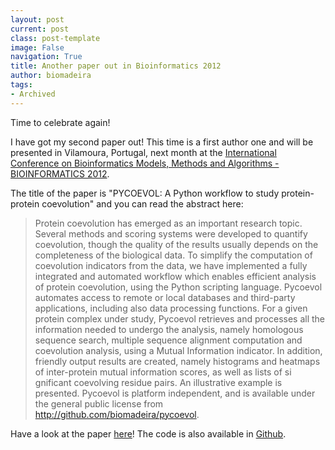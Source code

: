 ```yaml
---
layout: post
current: post
class: post-template
image: False
navigation: True
title: Another paper out in Bioinformatics 2012
author: biomadeira
tags:
- Archived
---
```


Time to celebrate again! 

I have got my second paper out! This time is a first author one and will be presented in Vilamoura, Portugal, 
next month at the
[International Conference on Bioinformatics Models, Methods and Algorithms - BIOINFORMATICS 2012](http://www.bioinformatics.biostec.org/BIOINFORMATICS2012/).

The title of the paper is "PYCOEVOL: A Python workflow to study protein-protein coevolution" and you can read the 
abstract here:

> Protein coevolution has emerged as an important research topic. Several methods and scoring systems were 
> developed to quantify coevolution, though the quality of the results usually depends on the completeness 
> of the biological data. To simplify the computation of coevolution indicators from the data, we have 
> implemented a fully integrated and automated workflow which enables efficient analysis of protein coevolution, 
> using the Python scripting language. Pycoevol automates access to remote or local databases and third-party 
> applications, including also data processing functions. For a given protein complex under study, Pycoevol 
> retrieves and processes all the information needed to undergo the analysis, namely homologous sequence search, 
> multiple sequence alignment computation and coevolution analysis, using a Mutual Information indicator. In 
> addition, friendly output results are created, namely histograms and heatmaps of inter-protein mutual 
> information scores, as well as lists of si gnificant coevolving residue pairs. An illustrative example 
> is presented. Pycoevol is platform independent, and is available under the general public license 
> from http://github.com/biomadeira/pycoevol.

Have a look at the paper [here](http://www.scitepress.org/DigitalLibrary/Link.aspx?doi=10.5220/0003737901430149)! 
The code is also available in [Github](http://github.com/biomadeira/pycoevol).
